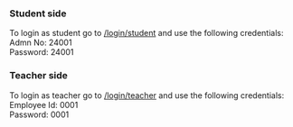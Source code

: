 ### Student side  
To login as student go to [/login/student](http://ec2-35-154-205-134.ap-south-1.compute.amazonaws.com:3000/login/student) and use the following credentials:  
Admn No: 24001  
Password: 24001  

### Teacher side  
To login as teacher go to [/login/teacher](http://ec2-35-154-205-134.ap-south-1.compute.amazonaws.com:3000/login/teacher) and use the following credentials:  
Employee Id: 0001  
Password: 0001  


